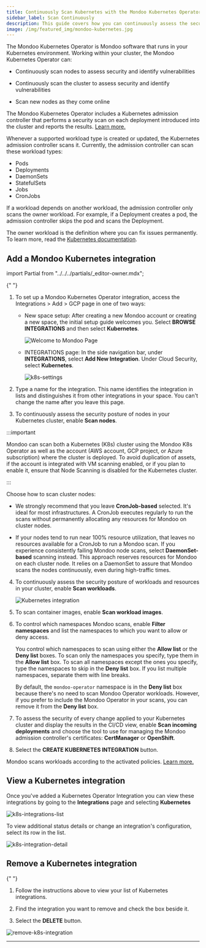 ```yaml
---
title: Continuously Scan Kubernetes with the Mondoo Kubernetes Operator
sidebar_label: Scan Continuously
description: This guide covers how you can continuously assess the security configuration of your Kubernetes cluster, nodes, and deployments with Mondoo.
image: /img/featured_img/mondoo-kubernetes.jpg
---
```


The Mondoo Kubernetes Operator is Mondoo software that runs in your Kubernetes environment. Working within your cluster, the Mondoo Kubernetes Operator can:

- Continuously scan nodes to assess security and identify vulnerabilities

- Continuously scan the cluster to assess security and identify vulnerabilities

- Scan new nodes as they come online

The Mondoo Kubernetes Operator includes a Kubernetes admission controller that performs a security scan on each deployment introduced into the cluster and reports the results. [Learn more.](/cnspec/cloud/k8s/)

Whenever a supported workload type is created or updated, the Kubernetes admission controller scans it. Currently, the admission controller can scan these workload types:

- Pods
- Deployments
- DaemonSets
- StatefulSets
- Jobs
- CronJobs

If a workload depends on another workload, the admission controller only scans the owner workload. For example, if a Deployment creates a pod, the admission controller skips the pod and scans the Deployment.

The owner workload is the definition where you can fix issues permanently. To learn more, read the [Kubernetes documentation](https://kubernetes.io/docs/concepts/overview/working-with-objects/owners-dependents/).

## Add a Mondoo Kubernetes integration

import Partial from "../../../partials/\_editor-owner.mdx";

<Partial />{" "}

1. To set up a Mondoo Kubernetes Operator integration, access the Integrations > Add > GCP page in one of two ways:

   - New space setup: After creating a new Mondoo account or creating a new space, the initial setup guide welcomes you. Select **BROWSE INTEGRATIONS** and then select **Kubernetes**.

     ![Welcome to Mondoo Page](/img/platform/start/welcome_to_mondoo.png)

   - INTEGRATIONS page: In the side navigation bar, under **INTEGRATIONS**, select **Add New Integration**. Under Cloud Security, select **Kubernetes**.

     ![k8s-settings](/img/platform/infra/cloud/kubernetes/integration-setup.png)

2. Type a name for the integration. This name identifies the integration in lists and distinguishes it from other integrations in your space. You can't change the name after you leave this page.

3. To continuously assess the security posture of nodes in your Kubernetes cluster, enable **Scan nodes**.

:::important

Mondoo can scan both a Kubernetes (K8s) cluster using the Mondoo K8s Operator as well as the account (AWS account, GCP project, or Azure subscription) where the cluster is deployed. To avoid duplication of assets, if the account is integrated with VM scanning enabled, or if you plan to enable it, ensure that Node Scanning is disabled for the Kubernetes cluster.

:::

Choose how to scan cluster nodes:

- We strongly recommend that you leave **CronJob-based** selected. It's ideal for most infrastructures. A CronJob executes regularly to run the scans without permanently allocating any resources for Mondoo on cluster nodes.

- If your nodes tend to run near 100% resource utilization, that leaves no resources available for a CronJob to run a Mondoo scan. If you experience consistently failing Mondoo node scans, select **DaemonSet-based** scanning instead. This approach reserves resources for Mondoo on each cluster node. It relies on a DaemonSet to assure that Mondoo scans the nodes continuously, even during high-traffic times.

4. To continuously assess the security posture of workloads and resources in your cluster, enable **Scan workloads**.

   ![Kubernetes integration](/img/platform/infra/cloud/kubernetes/integration-setup-2.png)

5. To scan container images, enable **Scan workload images**.

6. To control which namespaces Mondoo scans, enable **Filter namespaces** and list the namespaces to which you want to allow or deny access.

   You control which namespaces to scan using either the **Allow list** or the **Deny list** boxes. To scan only the namespaces you specify, type them in the **Allow list** box. To scan all namespaces except the ones you specify, type the namespaces to skip in the **Deny list** box. If you list multiple namespaces, separate them with line breaks.

   By default, the `mondoo-operator` namespace is in the **Deny list** box because there's no need to scan Mondoo Operator workloads. However, if you prefer to include the Mondoo Operator in your scans, you can remove it from the **Deny list** box.

7. To assess the security of every change applied to your Kubernetes cluster and display the results in the CI/CD view, enable **Scan incoming deployments** and choose the tool to use for managing the Mondoo admission controller's certificates: **CertManager** or **OpenShift**.

8. Select the **CREATE KUBERNETES INTEGRATION** button.

Mondoo scans workloads according to the activated policies. [Learn more.](/platform/security/posture/overview)

## View a Kubernetes integration

Once you've added a Kubernetes Operator Integration you can view these integrations by going to the **Integrations** page and selecting **Kubernetes**

![k8s-integrations-list](/img/platform/infra/cloud/kubernetes/integration-list.png)

To view additional status details or change an integration's configuration, select its row in the list.

![k8s-integration-detail](/img/platform/infra/cloud/kubernetes/integration-details.png)

## Remove a Kubernetes integration

<Partial />{" "}

1. Follow the instructions above to view your list of Kubernetes integrations.

2. Find the integration you want to remove and check the box beside it.

3. Select the **DELETE** button.

![remove-k8s-integration](/img/platform/infra/cloud/kubernetes/integration-delete.png)

---
